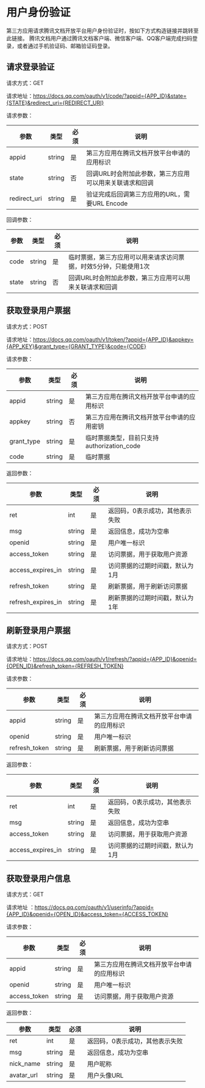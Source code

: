 # 用户身份验证

第三方应用请求腾讯文档开放平台用户身份验证时，按如下方式构造链接并跳转至此链接。
腾讯文档用户通过腾讯文档客户端、微信客户端、QQ客户端完成扫码登录，或者通过手机验证码、邮箱验证码登录。

## 请求登录验证

请求方式：GET

请求地址：https://docs.qq.com/oauth/v1/code/?appid={APP_ID}&state={STATE}&redirect_uri={REDIRECT_URI}

请求参数：

| 参数 | 类型 | 必须 | 说明 |
| --- | --- | --- | --- |
| appid | string | 是 | 第三方应用在腾讯文档开放平台申请的应用标识
| state | string | 否 | 回调URL时会附加此参数，第三方应用可以用来关联请求和回调
| redirect_uri | string | 是 | 验证完成后回调第三方应用的URL，需要URL Encode

回调参数：

| 参数 | 类型 | 必须 | 说明 |
| --- | --- | --- | --- |
| code | string | 是 | 临时票据，第三方应用可以用来请求访问票据，时效5分钟，只能使用1次
| state | string | 否 | 回调URL时会附加此参数，第三方应用可以用来关联请求和回调

## 获取登录用户票据

请求方式：POST

请求地址：https://docs.qq.com/oauth/v1/token/?appid={APP_ID}&appkey={APP_KEY}&grant_type={GRANT_TYPE}&code={CODE}

请求参数：

| 参数 | 类型 | 必须 | 说明 |
| --- | --- | --- | --- |
| appid | string | 是 | 第三方应用在腾讯文档开放平台申请的应用标识
| appkey | string | 否 | 第三方应用在腾讯文档开放平台申请的应用密钥
| grant_type | string | 是 | 临时票据类型，目前只支持authorization_code
| code | string | 是 | 临时票据

返回参数：

| 参数 | 类型 | 必须 | 说明 |
| --- | --- | --- | --- |
| ret | int | 是 | 返回码，0表示成功，其他表示失败
| msg | string | 是 | 返回信息，成功为空串
| openid | string | 是 | 用户唯一标识
| access_token | string | 是 | 访问票据，用于获取用户资源
| access_expires_in | string | 是 | 访问票据的过期时间戳，默认为1月
| refresh_token | string | 是 | 刷新票据，用于刷新访问票据
| refresh_expires_in | string | 是 | 刷新票据的过期时间戳，默认为1年

## 刷新登录用户票据

请求方式：POST

请求地址：https://docs.qq.com/oauth/v1/refresh/?appid={APP_ID}&openid={OPEN_ID}&refresh_token={REFRESH_TOKEN}

请求参数：

| 参数 | 类型 | 必须 | 说明 |
| --- | --- | --- | --- |
| appid | string | 是 | 第三方应用在腾讯文档开放平台申请的应用标识
| openid | string | 是 | 用户唯一标识
| refresh_token | string | 是 | 刷新票据，用于刷新访问票据

返回参数：

| 参数 | 类型 | 必须 | 说明 |
| --- | --- | --- | --- |
| ret | int | 是 | 返回码，0表示成功，其他表示失败
| msg | string | 是 | 返回信息，成功为空串
| access_token | string | 是 | 访问票据，用于获取用户资源
| access_expires_in | string | 是 | 访问票据的过期时间戳，默认为1月

## 获取登录用户信息

请求方式：GET

请求地址 ：https://docs.qq.com/oauth/v1/userinfo/?appid={APP_ID}&openid={OPEN_ID}&access_token={ACCESS_TOKEN}

请求参数：

| 参数 | 类型 | 必须 | 说明 |
| --- | --- | --- | --- |
| appid | string | 是 | 第三方应用在腾讯文档开放平台申请的应用标识
| openid | string | 是 | 用户唯一标识
| access_token | string | 是 | 访问票据，用于获取用户资源

返回参数：

| 参数 | 类型 | 必须 | 说明 |
| --- | --- | --- | --- |
| ret | int | 是 | 返回码，0表示成功，其他表示失败
| msg | string | 是 | 返回信息，成功为空串
| nick_name | string | 是 | 用户昵称
| avatar_url | string | 是 | 用户头像URL
